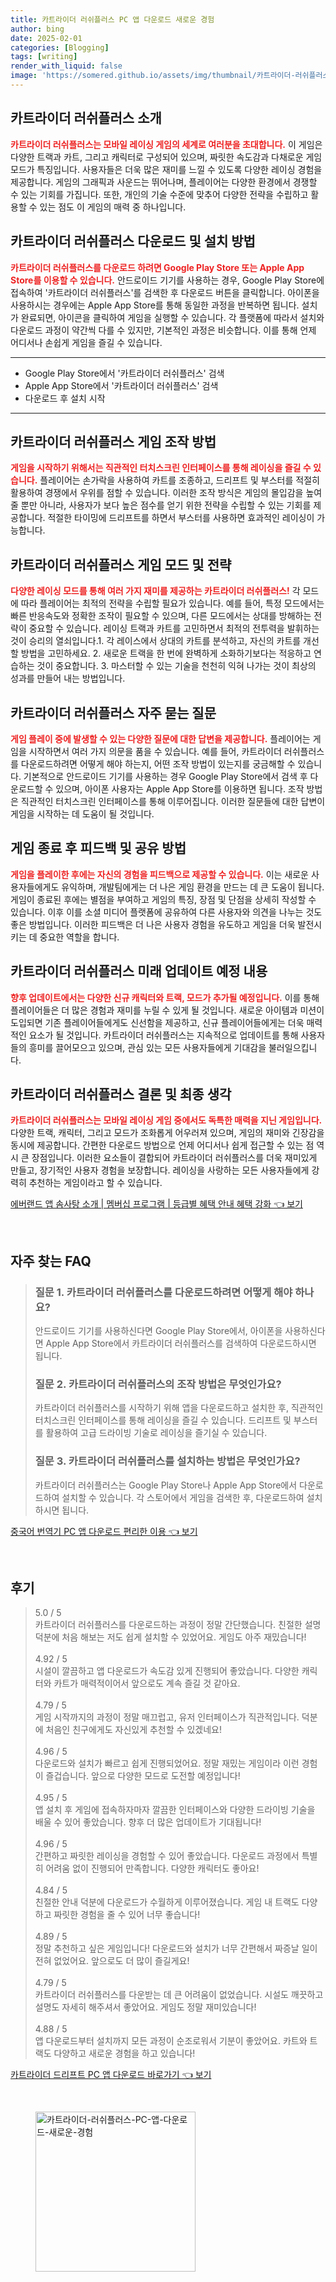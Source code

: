 ```yaml
---
title: 카트라이더 러쉬플러스 PC 앱 다운로드 새로운 경험
author: bing
date: 2025-02-01
categories: [Blogging]
tags: [writing]
render_with_liquid: false
image: 'https://somered.github.io/assets/img/thumbnail/카트라이더-러쉬플러스-PC-앱-다운로드-새로운-경험.webp'
---
```



<h2 id='카트라이더-러쉬플러스-소개'>카트라이더 러쉬플러스 소개</h2>

<p><b><span style="color: #ee2323;">카트라이더 러쉬플러스는 모바일 레이싱 게임의 세계로 여러분을 초대합니다.</span></b> 이 게임은 다양한 트랙과 카트, 그리고 캐릭터로 구성되어 있으며, 짜릿한 속도감과 다채로운 게임 모드가 특징입니다. 사용자들은 더욱 많은 재미를 느낄 수 있도록 다양한 레이싱 경험을 제공합니다. 게임의 그래픽과 사운드는 뛰어나며, 플레이어는 다양한 환경에서 경쟁할 수 있는 기회를 가집니다. 또한, 개인의 기술 수준에 맞추어 다양한 전략을 수립하고 활용할 수 있는 점도 이 게임의 매력 중 하나입니다.</p>

<h2 id='다운로드-및-설치-방법'>카트라이더 러쉬플러스 다운로드 및 설치 방법</h2>

<p><b><span style="color: #ee2323;">카트라이더 러쉬플러스를 다운로드 하려면 Google Play Store 또는 Apple App Store를 이용할 수 있습니다.</span></b> 안드로이드 기기를 사용하는 경우, Google Play Store에 접속하여 '카트라이더 러쉬플러스'를 검색한 후 다운로드 버튼을 클릭합니다. 아이폰을 사용하시는 경우에는 Apple App Store를 통해 동일한 과정을 반복하면 됩니다. 설치가 완료되면, 아이콘을 클릭하여 게임을 실행할 수 있습니다. 각 플랫폼에 따라서 설치와 다운로드 과정이 약간씩 다를 수 있지만, 기본적인 과정은 비슷합니다. 이를 통해 언제 어디서나 손쉽게 게임을 즐길 수 있습니다.</p>

<hr />

<ul>
    <li>Google Play Store에서 '카트라이더 러쉬플러스' 검색</li>
    <li>Apple App Store에서 '카트라이더 러쉬플러스' 검색</li>
    <li>다운로드 후 설치 시작</li>
</ul>

<hr />

<h2 id='게임-조작-방법'>카트라이더 러쉬플러스 게임 조작 방법</h2>

<p><b><span style="color: #ee2323;">게임을 시작하기 위해서는 직관적인 터치스크린 인터페이스를 통해 레이싱을 즐길 수 있습니다.</span></b> 플레이어는 손가락을 사용하여 카트를 조종하고, 드리프트 및 부스터를 적절히 활용하여 경쟁에서 우위를 점할 수 있습니다. 이러한 조작 방식은 게임의 몰입감을 높여줄 뿐만 아니라, 사용자가 보다 높은 점수를 얻기 위한 전략을 수립할 수 있는 기회를 제공합니다. 적절한 타이밍에 드리프트를 하면서 부스터를 사용하면 효과적인 레이싱이 가능합니다.</p>

<h2 id='게임-모드-및-전략'>카트라이더 러쉬플러스 게임 모드 및 전략</h2>

<p><b><span style="color: #ee2323;">다양한 레이싱 모드를 통해 여러 가지 재미를 제공하는 카트라이더 러쉬플러스!</span></b> 각 모드에 따라 플레이어는 최적의 전략을 수립할 필요가 있습니다. 예를 들어, 특정 모드에서는 빠른 반응속도와 정확한 조작이 필요할 수 있으며, 다른 모드에서는 상대를 방해하는 전략이 중요할 수 있습니다. 레이싱 트랙과 카트를 고민하면서 최적의 전투력을 발휘하는 것이 승리의 열쇠입니다.1. 각 레이스에서 상대의 카트를 분석하고, 자신의 카트를 개선할 방법을 고민하세요. 2. 새로운 트랙을 한 번에 완벽하게 소화하기보다는 적응하고 연습하는 것이 중요합니다. 3. 마스터할 수 있는 기술을 천천히 익혀 나가는 것이 최상의 성과를 만들어 내는 방법입니다.</p>

<h2 id='자주-묻는-질문'>카트라이더 러쉬플러스 자주 묻는 질문</h2>

<p><b><span style="color: #ee2323;">게임 플레이 중에 발생할 수 있는 다양한 질문에 대한 답변을 제공합니다.</span></b> 플레이어는 게임을 시작하면서 여러 가지 의문을 품을 수 있습니다. 예를 들어, 카트라이더 러쉬플러스를 다운로드하려면 어떻게 해야 하는지, 어떤 조작 방법이 있는지를 궁금해할 수 있습니다. 기본적으로 안드로이드 기기를 사용하는 경우 Google Play Store에서 검색 후 다운로드할 수 있으며, 아이폰 사용자는 Apple App Store를 이용하면 됩니다. 조작 방법은 직관적인 터치스크린 인터페이스를 통해 이루어집니다. 이러한 질문들에 대한 답변이 게임을 시작하는 데 도움이 될 것입니다.</p>

<h2 id='게임-종료-후-피드백'>게임 종료 후 피드백 및 공유 방법</h2>

<p><b><span style="color: #ee2323;">게임을 플레이한 후에는 자신의 경험을 피드백으로 제공할 수 있습니다.</span></b> 이는 새로운 사용자들에게도 유익하며, 개발팀에게는 더 나은 게임 환경을 만드는 데 큰 도움이 됩니다. 게임이 종료된 후에는 별점을 부여하고 게임의 특징, 장점 및 단점을 상세히 작성할 수 있습니다. 이후 이를 소셜 미디어 플랫폼에 공유하여 다른 사용자와 의견을 나누는 것도 좋은 방법입니다. 이러한 피드백은 더 나은 사용자 경험을 유도하고 게임을 더욱 발전시키는 데 중요한 역할을 합니다.</p>

<h2 id='미래-업데이트-예정-내용'>카트라이더 러쉬플러스 미래 업데이트 예정 내용</h2>

<p><b><span style="color: #ee2323;">향후 업데이트에서는 다양한 신규 캐릭터와 트랙, 모드가 추가될 예정입니다.</span></b> 이를 통해 플레이어들은 더 많은 경험과 재미를 누릴 수 있게 될 것입니다. 새로운 아이템과 미션이 도입되면 기존 플레이어들에게도 신선함을 제공하고, 신규 플레이어들에게는 더욱 매력적인 요소가 될 것입니다. 카트라이더 러쉬플러스는 지속적으로 업데이트를 통해 사용자들의 흥미를 끌어모으고 있으며, 관심 있는 모든 사용자들에게 기대감을 불러일으킵니다.</p>

<h2 id='결론-및-최종-생각'>카트라이더 러쉬플러스 결론 및 최종 생각</h2>

<p><b><span style="color: #ee2323;">카트라이더 러쉬플러스는 모바일 레이싱 게임 중에서도 독특한 매력을 지닌 게임입니다.</span></b> 다양한 트랙, 캐릭터, 그리고 모드가 조화롭게 어우러져 있으며, 게임의 재미와 긴장감을 동시에 제공합니다. 간편한 다운로드 방법으로 언제 어디서나 쉽게 접근할 수 있는 점 역시 큰 장점입니다. 이러한 요소들이 결합되어 카트라이더 러쉬플러스를 더욱 재미있게 만들고, 장기적인 사용자 경험을 보장합니다. 레이싱을 사랑하는 모든 사용자들에게 강력히 추천하는 게임이라고 할 수 있습니다.</p>


<p><a class="click-button" title="에버랜드 앱 솜사탕 소개 | 멤버십 프로그램 | 등급별 혜택 안내 혜택 강화" href="https://somered.github.io/posts/%EC%97%90%EB%B2%84%EB%9E%9C%EB%93%9C-%EC%95%B1-%EC%86%9C%EC%82%AC%ED%83%95-%EC%86%8C%EA%B0%9C-%EB%A9%A4%EB%B2%84%EC%8B%AD-%ED%94%84%EB%A1%9C%EA%B7%B8%EB%9E%A8-%EB%93%B1%EA%B8%89%EB%B3%84-%ED%98%9C%ED%83%9D-%EC%95%88%EB%82%B4-%ED%98%9C%ED%83%9D-%EA%B0%95%ED%99%94/" rel="dofollow">에버랜드 앱 솜사탕 소개 | 멤버십 프로그램 | 등급별 혜택 안내 혜택 강화 👈 보기</a></p><br>
<h2 id='자주_찾는_FAQ'>자주 찾는 FAQ</h2>
<div itemscope="" itemtype="https://schema.org/FAQPage"> 
<blockquote> 
<div itemscope="" itemprop="mainEntity" itemtype="https://schema.org/Question"> 
<h3 itemprop="name">질문 1. 카트라이더 러쉬플러스를 다운로드하려면 어떻게 해야 하나요?</h3> 
<div itemscope="" itemprop="acceptedAnswer" itemtype="https://schema.org/Answer"> 
<span itemprop="text"> 
<p>안드로이드 기기를 사용하신다면 Google Play Store에서, 아이폰을 사용하신다면 Apple App Store에서 카트라이더 러쉬플러스를 검색하여 다운로드하시면 됩니다.</p> 
</span> 
</div> 
</div> 

<div itemscope="" itemprop="mainEntity" itemtype="https://schema.org/Question"> 
<h3 itemprop="name">질문 2. 카트라이더 러쉬플러스의 조작 방법은 무엇인가요?</h3> 
<div itemscope="" itemprop="acceptedAnswer" itemtype="https://schema.org/Answer"> 
<span itemprop="text"> 
<p>카트라이더 러쉬플러스를 시작하기 위해 앱을 다운로드하고 설치한 후, 직관적인 터치스크린 인터페이스를 통해 레이싱을 즐길 수 있습니다. 드리프트 및 부스터를 활용하여 고급 드라이빙 기술로 레이싱을 즐기실 수 있습니다.</p> 
</span> 
</div> 
</div> 

<div itemscope="" itemprop="mainEntity" itemtype="https://schema.org/Question"> 
<h3 itemprop="name">질문 3. 카트라이더 러쉬플러스를 설치하는 방법은 무엇인가요?</h3> 
<div itemscope="" itemprop="acceptedAnswer" itemtype="https://schema.org/Answer"> 
<span itemprop="text"> 
<p>카트라이더 러쉬플러스는 Google Play Store나 Apple App Store에서 다운로드하여 설치할 수 있습니다. 각 스토어에서 게임을 검색한 후, 다운로드하여 설치하시면 됩니다.</p> 
</span> 
</div> 
</div> 
</blockquote> 
</div>
<p><a class="click-button" title="중국어 번역기 PC 앱 다운로드 편리한 이용" href="https://somered.github.io/posts/%EC%A4%91%EA%B5%AD%EC%96%B4-%EB%B2%88%EC%97%AD%EA%B8%B0-PC-%EC%95%B1-%EB%8B%A4%EC%9A%B4%EB%A1%9C%EB%93%9C-%ED%8E%B8%EB%A6%AC%ED%95%9C-%EC%9D%B4%EC%9A%A9/" rel="dofollow">중국어 번역기 PC 앱 다운로드 편리한 이용 👈 보기</a></p><br>
<h2 id='후기'>후기</h2>
<div itemscope itemtype="https://schema.org/Product">
  <blockquote>
  <div itemprop="review" itemscope itemtype="https://schema.org/Review">
      <div itemprop="reviewRating" itemscope itemtype="https://schema.org/Rating"> <span itemprop="ratingValue">5.0</span> / <span itemprop="bestRating">5</span> </div>
      <span itemprop="reviewBody">카트라이더 러쉬플러스를 다운로드하는 과정이 정말 간단했습니다. 친절한 설명 덕분에 처음 해보는 저도 쉽게 설치할 수 있었어요. 게임도 아주 재밌습니다!</span>
  </div>
  <br>
  <div itemprop="review" itemscope itemtype="https://schema.org/Review">
      <div itemprop="reviewRating" itemscope itemtype="https://schema.org/Rating"> <span itemprop="ratingValue">4.92</span> / <span itemprop="bestRating">5</span> </div>
      <span itemprop="reviewBody">시설이 깔끔하고 앱 다운로드가 속도감 있게 진행되어 좋았습니다. 다양한 캐릭터와 카트가 매력적이어서 앞으로도 계속 즐길 것 같아요.</span>
  </div>
  <br>
  <div itemprop="review" itemscope itemtype="https://schema.org/Review">
      <div itemprop="reviewRating" itemscope itemtype="https://schema.org/Rating"> <span itemprop="ratingValue">4.79</span> / <span itemprop="bestRating">5</span> </div>
      <span itemprop="reviewBody">게임 시작까지의 과정이 정말 매끄럽고, 유저 인터페이스가 직관적입니다. 덕분에 처음인 친구에게도 자신있게 추천할 수 있겠네요!</span>
  </div>
  <br>
  <div itemprop="review" itemscope itemtype="https://schema.org/Review">
      <div itemprop="reviewRating" itemscope itemtype="https://schema.org/Rating"> <span itemprop="ratingValue">4.96</span> / <span itemprop="bestRating">5</span> </div>
      <span itemprop="reviewBody">다운로드와 설치가 빠르고 쉽게 진행되었어요. 정말 재밌는 게임이라 이런 경험이 즐겁습니다. 앞으로 다양한 모드로 도전할 예정입니다!</span>
  </div>
  <br>
  <div itemprop="review" itemscope itemtype="https://schema.org/Review">
      <div itemprop="reviewRating" itemscope itemtype="https://schema.org/Rating"> <span itemprop="ratingValue">4.95</span> / <span itemprop="bestRating">5</span> </div>
      <span itemprop="reviewBody">앱 설치 후 게임에 접속하자마자 깔끔한 인터페이스와 다양한 드라이빙 기술을 배울 수 있어 좋았습니다. 향후 더 많은 업데이트가 기대됩니다!</span>
  </div>
  <br>
  <div itemprop="review" itemscope itemtype="https://schema.org/Review">
      <div itemprop="reviewRating" itemscope itemtype="https://schema.org/Rating"> <span itemprop="ratingValue">4.96</span> / <span itemprop="bestRating">5</span> </div>
      <span itemprop="reviewBody">간편하고 짜릿한 레이싱을 경험할 수 있어 좋았습니다. 다운로드 과정에서 특별히 어려움 없이 진행되어 만족합니다. 다양한 캐릭터도 좋아요!</span>
  </div>
  <br>
  <div itemprop="review" itemscope itemtype="https://schema.org/Review">
      <div itemprop="reviewRating" itemscope itemtype="https://schema.org/Rating"> <span itemprop="ratingValue">4.84</span> / <span itemprop="bestRating">5</span> </div>
      <span itemprop="reviewBody">친절한 안내 덕분에 다운로드가 수월하게 이루어졌습니다. 게임 내 트랙도 다양하고 짜릿한 경험을 줄 수 있어 너무 좋습니다!</span>
  </div>
  <br>
  <div itemprop="review" itemscope itemtype="https://schema.org/Review">
      <div itemprop="reviewRating" itemscope itemtype="https://schema.org/Rating"> <span itemprop="ratingValue">4.89</span> / <span itemprop="bestRating">5</span> </div>
      <span itemprop="reviewBody">정말 추천하고 싶은 게임입니다! 다운로드와 설치가 너무 간편해서 짜증날 일이 전혀 없었어요. 앞으로도 더 많이 즐길게요!</span>
  </div>
  <br>
  <div itemprop="review" itemscope itemtype="https://schema.org/Review">
      <div itemprop="reviewRating" itemscope itemtype="https://schema.org/Rating"> <span itemprop="ratingValue">4.79</span> / <span itemprop="bestRating">5</span> </div>
      <span itemprop="reviewBody">카트라이더 러쉬플러스를 다운받는 데 큰 어려움이 없었습니다. 시설도 깨끗하고 설명도 자세히 해주셔서 좋았어요. 게임도 정말 재미있습니다!</span>
  </div>
  <br>
  <div itemprop="review" itemscope itemtype="https://schema.org/Review">
      <div itemprop="reviewRating" itemscope itemtype="https://schema.org/Rating"> <span itemprop="ratingValue">4.88</span> / <span itemprop="bestRating">5</span> </div>
      <span itemprop="reviewBody">앱 다운로드부터 설치까지 모든 과정이 순조로워서 기분이 좋았어요. 카트와 트랙도 다양하고 새로운 경험을 하고 있습니다!</span>
  </div>
  </blockquote>
</div>
<p><a class="click-button" title="카트라이더 드리프트 PC 앱 다운로드 바로가기" href="https://somered.github.io/posts/%EC%B9%B4%ED%8A%B8%EB%9D%BC%EC%9D%B4%EB%8D%94-%EB%93%9C%EB%A6%AC%ED%94%84%ED%8A%B8-PC-%EC%95%B1-%EB%8B%A4%EC%9A%B4%EB%A1%9C%EB%93%9C-%EB%B0%94%EB%A1%9C%EA%B0%80%EA%B8%B0/" rel="dofollow">카트라이더 드리프트 PC 앱 다운로드 바로가기 👈 보기</a></p><br>
<figure class="image"><img src="https://somered.github.io/assets/img/thumbnail/카트라이더-러쉬플러스-PC-앱-다운로드-새로운-경험.webp" alt="카트라이더-러쉬플러스-PC-앱-다운로드-새로운-경험" width="256" height="256"></figure>
